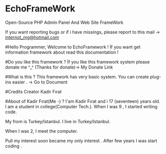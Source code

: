 # EchoFrameWork
Open-Source PHP Admin Panel And Web Site FrameWork

If you want reporting bugs or if i have missings, please report to this mail -> internot_mg@hotmail.com


#Hello Programmer, Welcome to EchoFramework !
İf you want get information framework about read this documentation !

#Do you like this framework ?
İf you like this framework system please donate me ^_^ (Thanks for donate)-> My Donate Link

#What is this ?
This framework has very basic system. You can create plug-ins easier . -> Go to Document

#Credits
Creator Kadir Fırat

#About of Kadir Fırat(Me *-*) ?
I'am Kadir Fırat and i 17 (seventeen) years old. I am a student in college(Computer Tech.). When I was 9 , I started writing code.

My from is Turkey/Istanbul. I live in Turkey/Istanbul.

When I was 2, I meet the computer.

Pull my interest soon became my only interest . After few years I was start coding .
